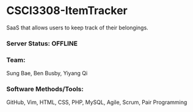 # CSCI3308-ItemTracker

SaaS that allows users to keep track of their belongings.

### Server Status: OFFLINE

### Team:
Sung Bae, Ben Busby, Yiyang Qi

### Software Methods/Tools:
GitHub, Vim, HTML, CSS, PHP, MySQL, Agile, Scrum, Pair Programming
